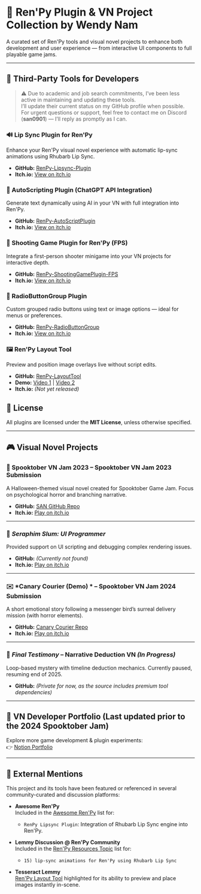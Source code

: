 # 🧰 Ren'Py Plugin & VN Project Collection by Wendy Nam

A curated set of Ren'Py tools and visual novel projects to enhance both development and user experience — from interactive UI components to full playable game jams.

---

## 🔧 Third-Party Tools for Developers

> ⚠️ Due to academic and job search commitments, I’ve been less active in maintaining and updating these tools.  
> I’ll update their current status on my GitHub profile when possible.  
> For urgent questions or support, feel free to contact me on Discord (**san0901**) — I’ll reply as promptly as I can.


### 🔊 Lip Sync Plugin for Ren'Py  
Enhance your Ren'Py visual novel experience with automatic lip-sync animations using Rhubarb Lip Sync.  
- **GitHub:** [RenPy-Lipsync-Plugin](https://github.com/Wendy-Nam/RenPy-Lipsync-Plugin)  
- **Itch.io:** [View on itch.io](https://seo-a-nam.itch.io/lipsync-plugin-for-renpy)


### 🤖 AutoScripting Plugin (ChatGPT API Integration)  
Generate text dynamically using AI in your VN with full integration into Ren'Py.  
- **GitHub:** [RenPy-AutoScriptPlugin](https://github.com/Wendy-Nam/RenPy-AutoScriptPlugin)  
- **Itch.io:** [View on itch.io](https://seo-a-nam.itch.io/auto-scripting-ai-plugin-for-renpy)


### 🎯 Shooting Game Plugin for Ren'Py (FPS)  
Integrate a first-person shooter minigame into your VN projects for interactive depth.  
- **GitHub:** [RenPy-ShootingGamePlugin-FPS](https://github.com/Wendy-Nam/RenPy-ShootingGamePlugin-FPS)  
- **Itch.io:** [View on itch.io](https://seo-a-nam.itch.io/shooting-game-v1)


### 🔘 RadioButtonGroup Plugin  
Custom grouped radio buttons using text or image options — ideal for menus or preferences.  
- **GitHub:** [RenPy-RadioButtonGroup](https://github.com/Wendy-Nam/RenPy-RadioButtonGroup)  
- **Itch.io:** [View on itch.io](https://seo-a-nam.itch.io/radiobuttongroup-plugin-for-renpy)


### 🖼️ Ren'Py Layout Tool  
Preview and position image overlays live without script edits.  
- **GitHub:** [RenPy-LayoutTool](https://github.com/Wendy-Nam/RenPy-LayoutTool)  
- **Demo:** [Video 1](https://youtu.be/f3nDPWE2CIc) | [Video 2](https://youtu.be/MNqknAaeDuE)  
- **Itch.io:** *(Not yet released)*

## 📄 License  
All plugins are licensed under the **MIT License**, unless otherwise specified.

---

## 🎮 Visual Novel Projects

### 🎃 Spooktober VN Jam 2023 – Spooktober VN Jam 2023 Submission  
A Halloween-themed visual novel created for Spooktober Game Jam. Focus on psychological horror and branching narrative.  
- **GitHub:** [SAN GitHub Repo](https://github.com/Wendy-Nam/SpookyVN2023)  
- **Itch.io:** [Play on itch.io](https://rafazcruz.itch.io/a-trick-of-the-mind)

---

### 🤝 *Seraphim Slum:* *UI Programmer*  
Provided support on UI scripting and debugging complex rendering issues.
- **GitHub:** *(Currently not found)*
- **Itch.io:** [Play on itch.io](https://rosesrot.itch.io/seraphim-slum)

---
### ✉️ *Canary Courier (Demo) * – Spooktober VN Jam 2024 Submission  
A short emotional story following a messenger bird’s surreal delivery mission (with horror elements).
- **GitHub:** [Canary Courier Repo](https://github.com/CANARY-COURIER/CanaryGame)  
- **Itch.io:** [Play on itch.io](https://quack-n-loaf.itch.io/canary-courier#credit)

---

### 🧩 *Final Testimony* – Narrative Deduction VN *(In Progress)*  
Loop-based mystery with timeline deduction mechanics. Currently paused, resuming end of 2025.  
- **GitHub:** *(Private for now, as the source includes premium tool dependencies)*

---

## 📁 VN Developer Portfolio (Last updated prior to the 2024 Spooktober Jam)
Explore more game development & plugin experiments:  
👉 [Notion Portfolio](https://educated-tarsier-f16.notion.site/VN-Programmer-Portfolio-4681b9cf5da2455f9777bc7b80438b18?pvs=74)

---

## 📰 External Mentions

This project and its tools have been featured or referenced in several community-curated and discussion platforms:

- **Awesome Ren'Py**  
  Included in the [Awesome Ren'Py](https://github.com/methanoliver/awesome-renpy?tab=readme-ov-file#visual-novel-elements) list for:  
  - `RenPy Lipsync Plugin`: Integration of Rhubarb Lip Sync engine into Ren'Py.

- **Lemmy Discussion @ Ren'Py Community**  
  Included in the [Ren'Py Resources Topic](https://lemmasoft.renai.us/forums/viewtopic.php?t=68874) list for:  
  - `15) lip-sync animations for Ren'Py using Rhubarb Lip Sync`
 
- **Tesseract Lemmy**  
  [Ren'Py Layout Tool](https://tesseract.lemmy.dbzer0.com/post/lemmy.dbzer0.com/28724730) highlighted for its ability to preview and place images instantly in-scene.
